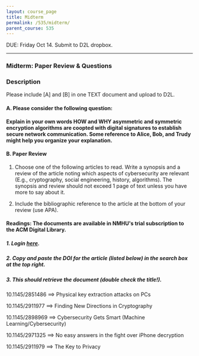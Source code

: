 ```yaml
---
layout: course_page
title: Midterm
permalink: /535/midterm/
parent_course: 535
---
```


DUE: Friday Oct 14. Submit to D2L dropbox. 

---


### Midterm: Paper Review & Questions


### Description

Please include [A] and [B] in one TEXT document and upload to D2L.

#### A. Please consider the following question:

**Explain in your own words HOW and WHY asymmetric and symmetric encryption algorithms are coopted with digital signatures to establish secure network communication. Some reference to Alice, Bob, and Trudy might help you organize your explanation.**

#### B. Paper Review

1. Choose one of the following articles to read. Write a synopsis and a review of the article noting which aspects of cybersecurity are relevant (E.g., cryptography, social engineering, history, algorithms). The synopsis and review should not exceed 1 page of text unless you have more to say about it.

2. Include the bibliographic reference to the article at the bottom of your review (use APA).


#### Readings: The documents are available in NMHU's trial subscription to the ACM Digital Library. 

##### 1. Login [here](http://donnelly.nmhu.edu:2048/login?url=http://dl.acm.org/). 
##### 2. Copy and paste the DOI for the article (listed below) in the search box at the top right.
##### 3. This should retrieve the document (double check the title!).


10.1145/2851486  ==> Physical key extraction attacks on PCs  

10.1145/2911977  ==> Finding New Directions in Cryptography 

10.1145/2898969  ==> Cybersecurity Gets Smart (Machine Learning/Cybersecurity)

10.1145/2971325  ==> No easy answers in the fight over iPhone decryption 

10.1145/2911979  ==> The Key to Privacy













